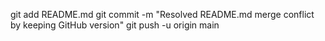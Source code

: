 git add README.md
git commit -m "Resolved README.md merge conflict by keeping GitHub version"
git push -u origin main
